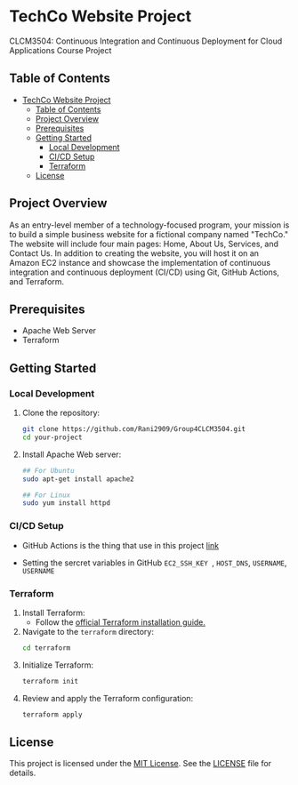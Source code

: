 # TechCo Website Project

CLCM3504: Continuous Integration and Continuous Deployment for Cloud Applications Course Project

## Table of Contents
- [TechCo Website Project](#techco-website-project)
  - [Table of Contents](#table-of-contents)
  - [Project Overview](#project-overview)
  - [Prerequisites](#prerequisites)
  - [Getting Started](#getting-started)
    - [Local Development](#local-development)
    - [CI/CD Setup](#cicd-setup)
    - [Terraform](#terraform)
  - [License](#license)
## Project Overview

As an entry-level member of a technology-focused program, your mission is to build a simple business website for a fictional company named "TechCo." The website will include four main pages: Home, About Us, Services, and Contact Us. In addition to creating the website, you will host it on an Amazon EC2 instance and showcase the implementation of continuous integration and continuous deployment (CI/CD) using Git, GitHub Actions, and Terraform.

## Prerequisites

- Apache Web Server
- Terraform

## Getting Started
### Local Development

1. Clone the repository:

   ```bash
   git clone https://github.com/Rani2909/Group4CLCM3504.git
   cd your-project
   ```
2. Install Apache Web server:
   ```bash
   ## For Ubuntu
   sudo apt-get install apache2

   ## For Linux
   sudo yum install httpd
   ```
### CI/CD Setup

- GitHub Actions is the thing that use in this project [link](https://github.com/Rani2909/Group4CLCM3504/blob/main/.github/workflows/Git2EC2.yml)

- Setting the sercret variables in GitHub `EC2_SSH_KEY `, `HOST_DNS`, `USERNAME`, `USERNAME`

### Terraform

1. Install Terraform:
   - Follow the [official Terraform installation guide.](https://learn.hashicorp.com/tutorials/terraform/install-cli)
2. Navigate to the `terraform` directory:
   ```bash
   cd terraform
   ```
3. Initialize Terraform:
   ```bash
   terraform init
   ```
4. Review and apply the Terraform configuration:
    ```bash
    terraform apply
    ```
## License
This project is licensed under the [MIT License](LICENSE). See the [LICENSE](LICENSE) file for details.

